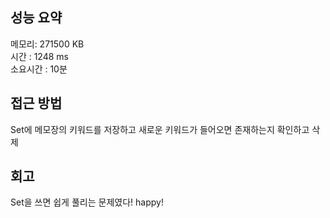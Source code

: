 
## 성능 요약
메모리: 271500 KB  
시간 : 1248 ms  
소요시간 : 10분


## 접근 방법
Set에 메모장의 키워드를 저장하고 새로운 키워드가 들어오면 존재하는지 확인하고 삭제  

## 회고
Set을 쓰면 쉽게 풀리는 문제였다! happy!

